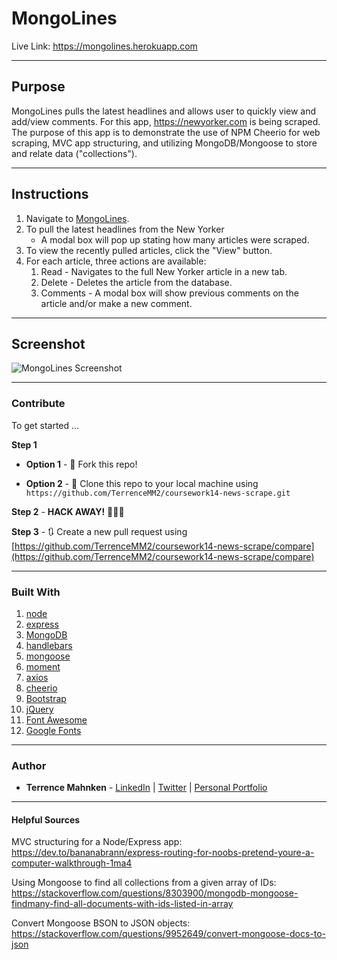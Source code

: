 # MongoLines
Live Link: https://mongolines.herokuapp.com

- - -

## Purpose  
MongoLines pulls the latest headlines and allows user to quickly view and add/view comments. For this app, https://newyorker.com is being scraped. The purpose of this app is to demonstrate the use of NPM Cheerio for web scraping, MVC app structuring, and utilizing MongoDB/Mongoose to store and relate data ("collections").

- - - 

## Instructions  

1. Navigate to [MongoLines](https://mongolines.herokuapp.com).  
2. To pull the latest headlines from the New Yorker
   - A modal box will pop up stating how many articles were scraped.
3. To view the recently pulled articles, click the "View" button.
4. For each article, three actions are available:
   1. Read - Navigates to the full New Yorker article in a new tab.
   2. Delete - Deletes the article from the database.
   3. Comments - A modal box will show previous comments on the article and/or make a new comment.

- - - 

## Screenshot
![MongoLines Screenshot](../media/mongolines-screenshot.png?raw=true)

- - -

### Contribute  

To get started ...

**Step 1**

- **Option 1** - 🍴 Fork this repo!

- **Option 2** - 👯 Clone this repo to your local machine using `https://github.com/TerrenceMM2/coursework14-news-scrape.git`

**Step 2** - **HACK AWAY!** 🔨🔨🔨

**Step 3** - 🔃 Create a new pull request using [https://github.com/TerrenceMM2/coursework14-news-scrape/compare](https://github.com/TerrenceMM2/coursework14-news-scrape/compare)

- - -

### Built With
1. [node](https://nodejs.org/en/)
2. [express](https://www.npmjs.com/package/express)
3. [MongoDB](https://www.mongodb.com/)
4. [handlebars](https://www.npmjs.com/package/express-handlebars)
5. [mongoose](https://mongoosejs.com/)
6. [moment](https://momentjs.com/)
7. [axios](https://www.npmjs.com/package/axios)
8. [cheerio](https://www.npmjs.com/package/cheerio)
9. [Bootstrap](https://getbootstrap.com/)
10. [jQuery](https://jquery.com/)
11. [Font Awesome](https://fontawesome.com/)
12. [Google Fonts](https://fonts.google.com/)

- - -

### Author
* **Terrence Mahnken** - [LinkedIn](https://www.linkedin.com/in/terrencemahnken/) | [Twitter](https://twitter.com/TerrenceMahnken) | [Personal Portfolio](https://terrencemm2.github.io/)

- - -

#### Helpful Sources
MVC structuring for a Node/Express app:  
https://dev.to/bananabrann/express-routing-for-noobs-pretend-youre-a-computer-walkthrough-1ma4  
  
Using Mongoose to find all collections from a given array of IDs:  
https://stackoverflow.com/questions/8303900/mongodb-mongoose-findmany-find-all-documents-with-ids-listed-in-array  
  
Convert Mongoose BSON to JSON objects:  
https://stackoverflow.com/questions/9952649/convert-mongoose-docs-to-json  

